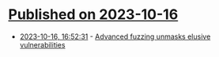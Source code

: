 # [Published on 2023-10-16](index.md)

* [2023-10-16, 16:52:31](https://lobste.rs/s/cwp7j0/advanced_fuzzing_unmasks_elusive) - [Advanced fuzzing unmasks elusive vulnerabilities](https://www.srlabs.de/blog-post/advanced-fuzzing-unmasks-elusive-vulnerabilities)
